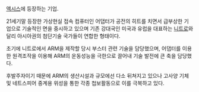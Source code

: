 [액시스](%EC%95%A1%EC%8B%9C%EC%8A%A4.md)에 등장하는 기업.

21세기말 등장한 가상현실 접속 컴퓨터인 어댑터가 공전의 히트를 치면서 급부상한 기업으로 기술적인 면을 중시하고 있으며 기존 강대국인 미국과
유럽을 대표하는
[니트로](%EB%8B%88%ED%8A%B8%EB%A1%9C%28%EC%95%A1%EC%8B%9C%EC%8A%A4%29.md)와 달리
아시아권의 첨단기술 국가들이 연합한 형태이다.

초기에 니트로에서 ARM을 제작할 당시 부스터 관련 기술을 담당했으며, 어댑터를 이용한 원격조작을 이용해 ARM의 운동성능을 극한으로 끌어내
기술 발전에 큰 축을 담당했다.  

후발주자이기 때문에 ARM의 생산시설과 규모에선 다소 뒤쳐지고 있으나 고사양 기체 및 네트스피어 중계용 위성을 통한 각종 첩보활동으로 이를
극복하고 있다.  

